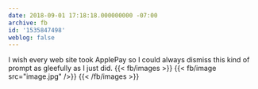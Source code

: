 ```yaml
---
date: 2018-09-01 17:18:18.000000000 -07:00
archive: fb
id: '1535847498'
weblog: false
---
```


I wish every web site took ApplePay so I could always dismiss this kind of prompt as gleefully as I just did.
{{< fb/images >}}
{{< fb/image src="image.jpg" />}}
{{< /fb/images >}}
